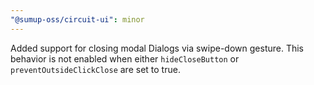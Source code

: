 ```yaml
---
"@sumup-oss/circuit-ui": minor
---
```


Added support for closing modal Dialogs via swipe-down gesture.
This behavior is not enabled when either `hideCloseButton` or `preventOutsideClickClose` are set to true.
